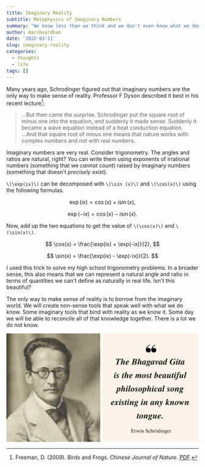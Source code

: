 ```yaml
---
title: Imaginary Reality
subtitle: Metaphysics of Imaginary Numbers
summary: "We know less than we think and we don't even know what we don't know."
author: Harshvardhan
date: '2022-03-11'
slug: imaginary-reality
categories:
  - thoughts
  - life
tags: []
---
```


Many years ago, Schrodinger figured out that imaginary numbers are the only way to make sense of reality. Professor F Dyson described it best in his recent lecture[^1]:

[^1]: Freeman, D. (2009). Birds and Frogs. *Chinese Journal of Nature*. [PDF](https://www.ams.org/notices/200902/rtx090200212p.pdf).

> ...But then came the surprise. Schrodinger put the square root of minus one into the equation, and suddenly it made sense. Suddenly it became a wave equation instead of a heat conduction equation. ...And that square root of minus one means that nature works with complex numbers and not with real numbers.

Imaginary numbers are very real. Consider trigonometry. The angles and ratios are natural, right? You can write them using exponents of irrational numbers (something that we *cannot count*) raised by imaginary numbers (something that doesn't *precisely* *exist*).

`\(\exp(ix)\)` can be decomposed with `\(\sin (x)\)` and `\(\cos(x)\)` using the following formulas.

$$
\exp(ix) = \cos (x) + i \sin(x),
$$

$$
\exp(-ix) = \cos(x) - i \sin(x).
$$

Now, add up the two equations to get the value of `\(\cos(x)\)` and `\(\sin(x)\)`.

$$
\cos(x) = \frac{\exp(ix) + \exp(-ix)}{2},
$$

$$
\sin(x) = \frac{\exp(ix) - \exp(-ix)}{2}.
$$

I used this trick to solve my high school trigonometry problems. In a broader sense, this also means that we can represent a natural angle and ratio in terms of quantities we can't define as naturally in real life. Isn't this beautiful?

The only way to make sense of reality is to borrow from the imaginary world. We will create non-sense tools that speak well with what we do know. Some imaginary tools that bind with reality as we know it. Some day we will be able to reconcile all of that knowledge together. There is a lot we do not know.

[![](images/EkBjqT1VkAAEoka.jpeg)](https://en.wikipedia.org/wiki/Bhagavad_Gita)
